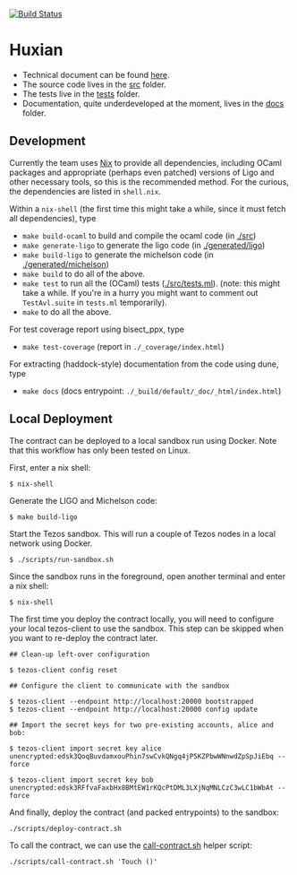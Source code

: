 [![Build Status](https://github.com/tzConnectBerlin/huxian/workflows/CI/badge.svg)](https://github.com/tzConnectBerlin/huxian/actions)

# Huxian

* Technical document can be found [here](https://hackmd.io/teMO2x9PRRy1iTBtrSMBvA?view).
* The source code lives in the [src](./src) folder.
* The tests live in the [tests](./tests) folder.
* Documentation, quite underdeveloped at the moment, lives in the [docs](./docs) folder.

## Development

Currently the team uses [Nix](https://nixos.org/) to provide all dependencies, including OCaml packages and appropriate (perhaps even patched) versions of Ligo and other necessary tools, so this is the recommended method. For the curious, the dependencies are listed in `shell.nix`.

Within a `nix-shell` (the first time this might take a while, since it must fetch all dependencies), type

* `make build-ocaml` to build and compile the ocaml code (in [./src](./src))
* `make generate-ligo` to generate the ligo code (in [./generated/ligo](./generated/ligo))
* `make build-ligo` to generate the michelson code (in [./generated/michelson](./generated/michelson))
* `make build` to do all of the above.
* `make test` to run all the (OCaml) tests ([./src/tests.ml](./src/tests.ml)). (note: this might take a while. If you're in a hurry you might want to comment out `TestAvl.suite` in `tests.ml` temporarily).
* `make` to do all the above.

For test coverage report using bisect_ppx, type
*  `make test-coverage` (report in `./_coverage/index.html`)

For extracting (haddock-style) documentation from the code using dune, type
*  `make docs` (docs entrypoint: `./_build/default/_doc/_html/index.html`)

## Local Deployment

The contract can be deployed to a local sandbox run using Docker. Note that this workflow has only been tested on Linux.

First, enter a nix shell:
```console
$ nix-shell
```

Generate the LIGO and Michelson code:

```console
$ make build-ligo
```

Start the Tezos sandbox. This will run a couple of Tezos nodes in a local network using Docker.

```console
$ ./scripts/run-sandbox.sh
```

Since the sandbox runs in the foreground, open another terminal and enter a nix shell:
```console
$ nix-shell
```

The first time you deploy the contract locally, you will need to configure your local tezos-client to use the sandbox. This step can be skipped when you want to
re-deploy the contract later.

```console
## Clean-up left-over configuration

$ tezos-client config reset

## Configure the client to communicate with the sandbox

$ tezos-client --endpoint http://localhost:20000 bootstrapped
$ tezos-client --endpoint http://localhost:20000 config update

## Import the secret keys for two pre-existing accounts, alice and bob:

$ tezos-client import secret key alice unencrypted:edsk3QoqBuvdamxouPhin7swCvkQNgq4jP5KZPbwWNnwdZpSpJiEbq --force

$ tezos-client import secret key bob unencrypted:edsk3RFfvaFaxbHx8BMtEW1rKQcPtDML3LXjNqMNLCzC3wLC1bWbAt --force
```

And finally, deploy the contract (and packed entrypoints) to the sandbox:

```console
./scripts/deploy-contract.sh
```

To call the contract, we can use the [call-contract.sh](./scripts/call-contract.sh) helper script:

```console
./scripts/call-contract.sh 'Touch ()'
```
